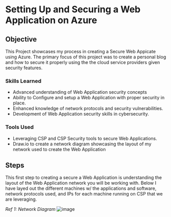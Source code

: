 # Setting Up and Securing a Web Application on Azure

## Objective

This Project showcases my process in creating a Secure Web Appicate using Azure. The primary focus of this project was to create a personal blog and how to secure it properly using the the cloud service providers given security features. 

### Skills Learned

- Advanced understanding of Web Application security concepts
- Ability to Configure and setup a Web Application with proper security in place.
- Enhanced knowledge of network protocols and security vulnerabilities.
- Development of Web Application security skills in cybersecurity.

### Tools Used

- Leveraging CSP and CSP Security tools to secure Web Applications.
- Draw.io to create a network diagram showcasing the layout of my network used to create the Web Application

## Steps

This first step to creating a secure a Web Application is understanding the layout of the Web Application network you will be working with. Below I have layed out the different machines w/ the applications and software, network protocols used, and IPs for each machine running on CSP that we are leveraging.

*Ref 1: Network Diagram* ![image](https://github.com/user-attachments/assets/cdec3bf9-17bb-43c7-9473-f9aafa74b51d)



